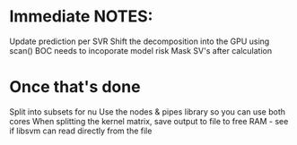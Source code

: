 Immediate NOTES:
=========

Update prediction per SVR
Shift the decomposition into the GPU using scan()
BOC needs to incoporate model risk
Mask SV's after calculation


Once that's done
=========

Split into subsets for nu
Use the nodes & pipes library so you can use both cores
When splitting the kernel matrix, save output to file to free RAM - see if libsvm can read directly from the file



